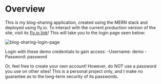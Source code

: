 # Overview

This is my blog-sharing application, created using the MERN stack and deployed using fly.io. To interact with the current production version of the site, visit its [fly.io link](https://blog-sharing.fly.dev/)! This will take you to the login page seen below:

![blog-sharing-login-page](https://user-images.githubusercontent.com/104338788/230449682-4994e446-eb21-417b-9e51-d83d1ef42c24.png)

Login with these demo credentials to gain access:
-Username: demo
-Password: password

Or, feel free to create your own account! However, do NOT use a password you use on other sites! This is a personal project only, and I make no guarantee as to the long-term security of its passwords.
